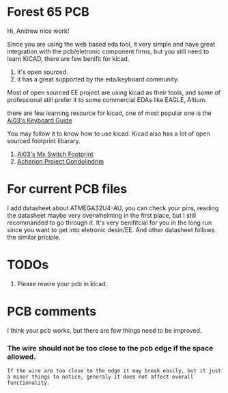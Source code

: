 # Forest 65 PCB

Hi, Andrew nice work!

Since you are using the web based eda tool, it very simple and have great integration with the pcb/eletronic component firms, but you still need to learn
KiCAD, there are few benifit for kicad. 

1. it's open sourced.
2. it has a great supported by the eda/keyboard community.

Most of open sourced EE project are using kicad as their tools, and some of professional still prefer it to some commercial EDAs like EAGLE, Altium. 

there are few learning resource for kicad, one of most popular one is the [Ai03's 
Keyboard Guide](https://wiki.ai03.com/books/pcb-design/page/pcb-guide-part-1---preparations)

You may follow  it to know how to use kicad. Kicad also has a lot of open sourced footprint libarary.

1. [Ai03's Mx Switch Footprint](https://github.com/ai03-2725/MX_Alps_Hybrid.git)
2. [Acherion Project Gondolindrim](https://github.com/AcheronProject)

# For current PCB files

I  add datasheet about ATMEGA32U4-AU, you can check your pins, reading the datasheet maybe very overwhelming in the first place, but I still recommanded to go through it. It's very benifitcial for you in the long run since you want to get into eletronic desin/EE. And other datasheet follows the similar priciple.

# TODOs

1. Please rewire your pcb in kicad.

# PCB comments

I think your pcb works, but there are few things need to be improved.
    
### The wire should not be too close to the pcb edge if the space allowed. 

    If the wire are too close to the edge it may break easily, but it just a minor things to notice, generaly it does not affect overall functionality.





